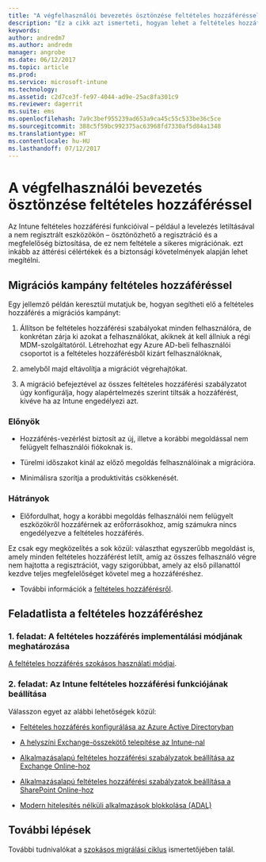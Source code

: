 ```yaml
---
title: "A végfelhasználói bevezetés ösztönzése feltételes hozzáféréssel"
description: "Ez a cikk azt ismerteti, hogyan lehet a feltételes hozzáféréssel ösztönözni az Intune-regisztrációt."
keywords: 
author: andredm7
ms.author: andredm
manager: angrobe
ms.date: 06/12/2017
ms.topic: article
ms.prod: 
ms.service: microsoft-intune
ms.technology: 
ms.assetid: c2d7ce3f-fe97-4044-ad9e-25ac8fa301c9
ms.reviewer: dagerrit
ms.suite: ems
ms.openlocfilehash: 7a9c3bef955239ad653a9ca45c55c533be36c5ce
ms.sourcegitcommit: 388c5f59bc992375ac63968fd7330af5d84a1348
ms.translationtype: HT
ms.contentlocale: hu-HU
ms.lasthandoff: 07/12/2017
---
```

# <a name="drive-end-user-adoption-with-conditional-access"></a>A végfelhasználói bevezetés ösztönzése feltételes hozzáféréssel

Az Intune feltételes hozzáférési funkcióival – például a levelezés letiltásával a nem regisztrált eszközökön – ösztönözhető a regisztráció és a megfelelőség biztosítása, de ez nem feltétele a sikeres migrációnak. ezt inkább az áttérési célértékek és a biztonsági követelmények alapján lehet megítélni.

## <a name="migration-campaign-with-conditional-access"></a>Migrációs kampány feltételes hozzáféréssel

Egy jellemző példán keresztül mutatjuk be, hogyan segítheti elő a feltételes hozzáférés a migrációs kampányt:

1.  Állítson be feltételes hozzáférési szabályokat minden felhasználóra, de konkrétan zárja ki azokat a felhasználókat, akiknek át kell állniuk a régi MDM-szolgáltatóról. Létrehozhat egy Azure AD-beli felhasználói csoportot is a feltételes hozzáférésből kizárt felhasználóknak,

2.  amelyből majd eltávolítja a migrációt végrehajtókat.

3.  A migráció befejeztével az összes feltételes hozzáférési szabályzatot úgy konfigurálja, hogy alapértelmezés szerint tiltsák a hozzáférést, kivéve ha az Intune engedélyezi azt.

### <a name="advantages"></a>Előnyök

-   Hozzáférés-vezérlést biztosít az új, illetve a korábbi megoldással nem felügyelt felhasználói fiókoknak is.

-   Türelmi időszakot kínál az előző megoldás felhasználóinak a migrációra.

-   Minimálisra szorítja a produktivitás csökkenését.

### <a name="disadvantages"></a>Hátrányok

-   Előfordulhat, hogy a korábbi megoldás felhasználói nem felügyelt eszközökről hozzáférnek az erőforrásokhoz, amíg számukra nincs engedélyezve a feltételes hozzáférés.


Ez csak egy megközelítés a sok közül: választhat egyszerűbb megoldást is, amely minden feltételes hozzáférést letilt, amíg az összes felhasználó végre nem hajtotta a regisztrációt, vagy szigorúbbat, amely az első pillanattól kezdve teljes megfelelőséget követel meg a hozzáféréshez.

-   További információk a [feltételes hozzáférésről](conditional-access.md).

## <a name="task-list-for-conditional-access"></a>Feladatlista a feltételes hozzáféréshez

### <a name="task-1-decide-how-you-are-going-to-implement-conditional-access"></a>1. feladat: A feltételes hozzáférés implementálási módjának meghatározása

[A feltételes hozzáférés szokásos használati módjai](conditional-access-intune-common-ways-use.md).

### <a name="task-2-set-up-intune-conditional-access"></a>2. feladat: Az Intune feltételes hozzáférési funkciójának beállítása

Válasszon egyet az alábbi lehetőségek közül:

-   [Feltételes hozzáférés konfigurálása az Azure Active Directoryban](https://docs.microsoft.com/azure/active-directory/active-directory-conditional-access-azure-portal)

-   [A helyszíni Exchange-összekötő telepítése az Intune-nal](exchange-connector-install.md)

-   [Alkalmazásalapú feltételes hozzáférési szabályzatok beállítása az Exchange Online-hoz](app-based-conditional-access-intune-create.md)

-   [Alkalmazásalapú feltételes hozzáférési szabályzatok beállítása a SharePoint Online-hoz](app-based-conditional-access-intune-create.md)

-   [Modern hitelesítés nélküli alkalmazások blokkolása (ADAL)](app-modern-authentication-block.md)

## <a name="next-steps"></a>További lépések

További tudnivalókat a [szokásos migrálási ciklus](migration-guide-cycle.md) ismertetőjében talál.
